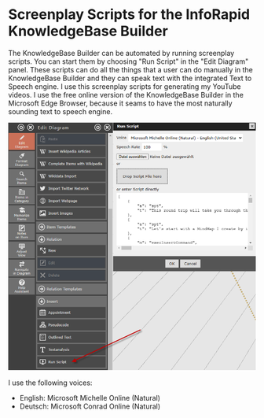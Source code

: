 # Screenplay Scripts for the InfoRapid KnowledgeBase Builder
The KnowledgeBase Builder can be automated by running screenplay scripts. You can start them by choosing "Run Script" in the "Edit Diagram" panel. These scripts can do all the things that a user can do manually in the KnowledgeBase Builder and they can speak text with the integrated Text to Speech engine. I use this screenplay scripts for generating my YouTube videos. I use the free online version of the KnowledgeBase Builder in the Microsoft Edge Browser, because it seams to have the most naturally sounding text to speech engine.

![Running scripts](images/runscript.png?raw=true "Running Scripts")

I use the following voices:
 - English: Microsoft Michelle Online (Natural)
 - Deutsch: Microsoft Conrad Online (Natural)
